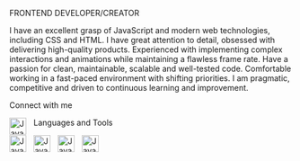 FRONTEND DEVELOPER/CREATOR

I have an excellent grasp of JavaScript and modern web technologies, including CSS and HTML. I have great attention to detail, obsessed with delivering high-quality products. Experienced with implementing complex interactions and animations while maintaining a flawless frame rate. Have a passion for clean, maintainable, scalable and well-tested code. Comfortable working in a fast-paced environment with shifting priorities. I am pragmatic, competitive and driven to continuous learning and improvement.


Connect with me 

<img align="left" alt="Java" width="30px" style="padding-right:10px;" src="https://cdn.jsdelivr.net/gh/devicons/devicon/icons/linkedin/linkedin-original.svg"/>     
          


Languages and Tools

<img align="left" alt="Java" width="30px" style="padding-right:10px;" src="https://cdn.jsdelivr.net/gh/devicons/devicon/icons/html5/html5-original.svg"/>
<img align="left" alt="Java" width="30px" style="padding-right:10px;" src="https://cdn.jsdelivr.net/gh/devicons/devicon/icons/css3/css3-original.svg"/>
<img align="left" alt="Java" width="30px" style="padding-right:10px;" src="https://cdn.jsdelivr.net/gh/devicons/devicon/icons/javascript/javascript-original.svg"/>
<img align="left" alt="Java" width="30px" style="padding-right:10px;" src="https://cdn.jsdelivr.net/gh/devicons/devicon/icons/react/react-original.svg"/>



    
   
          
